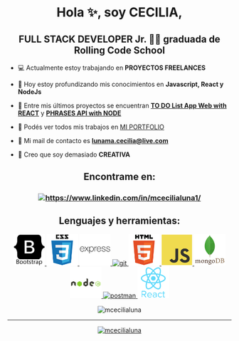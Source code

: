 <h1 align="center">Hola ✨, soy CECILIA,</h1>
<h2 align="center">FULL STACK DEVELOPER Jr. 👩‍💻 graduada de Rolling Code School</h2>

- 💻 Actualmente estoy trabajando en **PROYECTOS FREELANCES**

- 🦾 Hoy estoy profundizando mis conocimientos en **Javascript, React y NodeJs**

- 🎨 Entre mis últimos proyectos se encuentran [**TO DO List App Web with REACT**](https://todo-list-app-gl.netlify.app/) y [**PHRASES API with NODE**](https://github.com/MCeciliaLuna/phrases-API)

- 👀 Podés ver todos mis trabajos en [MI PORTFOLIO](https://mcecilialuna-dev.netlify.app/)

- 📩 Mi mail de contacto es **lunama.cecilia@live.com**

- 🎈 Creo que soy demasiado **CREATIVA**

<h2 align="center">Encontrame en:</h2>
<h3 align="center">
<a href="https://linkedin.com/in/mcecilialuna1/" target="blank"><img align="center" src="https://raw.githubusercontent.com/rahuldkjain/github-profile-readme-generator/master/src/images/icons/Social/linked-in-alt.svg" alt="https://www.linkedin.com/in/mcecilialuna1/" height="70" width="70" /></a>
</h3>

<h2 align="center">Lenguajes y herramientas:</h2>
<p align="center"> <a href="https://getbootstrap.com" target="_blank" rel="noreferrer"> <img src="https://raw.githubusercontent.com/devicons/devicon/master/icons/bootstrap/bootstrap-plain-wordmark.svg" alt="bootstrap" width="70" height="70"/> </a> <a href="https://www.w3schools.com/css/" target="_blank" rel="noreferrer"> <img src="https://raw.githubusercontent.com/devicons/devicon/master/icons/css3/css3-original-wordmark.svg" alt="css3" width="70" height="70"/> </a> <a href="https://expressjs.com" target="_blank" rel="noreferrer"> <img src="https://raw.githubusercontent.com/devicons/devicon/master/icons/express/express-original-wordmark.svg" alt="express" width="70" height="70"/> </a> <a href="https://git-scm.com/" target="_blank" rel="noreferrer"> <img src="https://www.vectorlogo.zone/logos/git-scm/git-scm-icon.svg" alt="git" width="70" height="70"/> </a> <a href="https://www.w3.org/html/" target="_blank" rel="noreferrer"> <img src="https://raw.githubusercontent.com/devicons/devicon/master/icons/html5/html5-original-wordmark.svg" alt="html5" width="70" height="70"/> </a> <a href="https://developer.mozilla.org/en-US/docs/Web/JavaScript" target="_blank" rel="noreferrer"> <img src="https://raw.githubusercontent.com/devicons/devicon/master/icons/javascript/javascript-original.svg" alt="javascript" width="70" height="70"/> </a> <a href="https://www.mongodb.com/" target="_blank" rel="noreferrer"> <img src="https://raw.githubusercontent.com/devicons/devicon/master/icons/mongodb/mongodb-original-wordmark.svg" alt="mongodb" width="70" height="70"/> </a> <a href="https://nodejs.org" target="_blank" rel="noreferrer"> <img src="https://raw.githubusercontent.com/devicons/devicon/master/icons/nodejs/nodejs-original-wordmark.svg" alt="nodejs" width="70" height="70"/> </a> <a href="https://postman.com" target="_blank" rel="noreferrer"> <img src="https://www.vectorlogo.zone/logos/getpostman/getpostman-icon.svg" alt="postman" width="70" height="70"/> </a> <a href="https://reactjs.org/" target="_blank" rel="noreferrer"> <img src="https://raw.githubusercontent.com/devicons/devicon/master/icons/react/react-original-wordmark.svg" alt="react" width="70" height="70"/> </a> </p>

<p align="center"><img align="center" src="https://github-readme-stats.vercel.app/api/top-langs?username=mcecilialuna&show_icons=true&locale=en&layout=compact" alt="mcecilialuna" /></p>
<hr>
<p align="center"> <a href="https://github.com/ryo-ma/github-profile-trophy"><img src="https://github-profile-trophy.vercel.app/?username=mcecilialuna" alt="mcecilialuna" /></a> </p>
